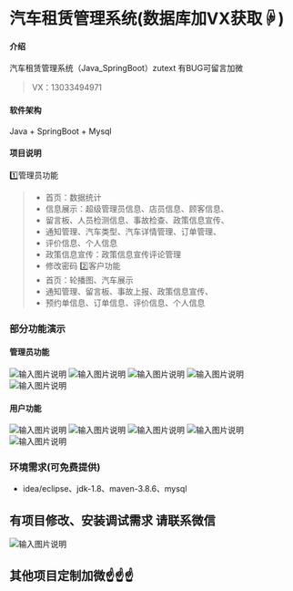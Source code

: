 # 汽车租赁管理系统(数据库加VX获取☟)

#### 介绍
汽车租赁管理系统（Java_SpringBoot）zutext
有BUG可留言加微
> VX：13033494971

#### 软件架构
Java + SpringBoot + Mysql

#### 项目说明

1️⃣管理员功能
> + 首页：数据统计
> + 信息展示：超级管理员信息、店员信息、顾客信息、
> + 留言板、人员检测信息、事故检查、政策信息宣传、
> + 通知管理、汽车类型、汽车详情管理、订单管理、
> + 评价信息、个人信息
> + 政策信息宣传：政策信息宣传评论管理
> + 修改密码
2️⃣客户功能
> + 首页：轮播图、汽车展示
> + 通知管理、留言板、事故上报、政策信息宣传、
> + 预约单信息、订单信息、评价信息、个人信息


### 部分功能演示
#### 管理员功能
![输入图片说明](photo/2-1%E7%99%BB%E5%BD%95.png)
![输入图片说明](photo/2-2%E9%A6%96%E9%A1%B5.png)
![输入图片说明](photo/2-3%E4%BA%8B%E6%95%85%E6%A3%80%E6%9F%A5.png)
![输入图片说明](photo/2-4%E9%80%9A%E7%9F%A5%E7%AE%A1%E7%90%86.png)
![输入图片说明](photo/2-5%E6%B1%BD%E8%BD%A6%E4%BF%A1%E6%81%AF%E5%88%97%E8%A1%A8.png)

#### 用户功能
![输入图片说明](photo/1-1%E4%B8%BB%E9%A1%B5.png)
![输入图片说明](photo/1-2%E6%B1%BD%E8%BD%A6%E8%AF%A6%E6%83%85.png)
![输入图片说明](photo/1-3%E7%94%A8%E6%88%B7%E7%95%99%E8%A8%80.png)
![输入图片说明](photo/1-4%E9%A2%84%E7%BA%A6%E5%8D%95.png)
![输入图片说明](photo/1-5%E4%B8%AA%E4%BA%BA%E4%BF%A1%E6%81%AF.png)

### 环境需求(可免费提供)
- idea/eclipse、jdk-1.8、maven-3.8.6、mysql


## 有项目修改、安装调试需求 请联系微信
![输入图片说明](photo/0-WeChat.png)

## 其他项目定制加微☝☝☝